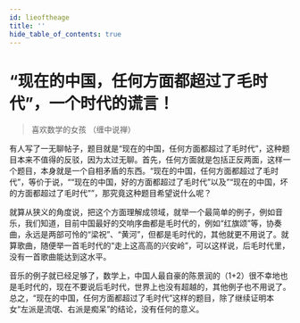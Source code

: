 ```yaml
---
id: lieoftheage
title: ''
hide_table_of_contents: true
---
```


# “现在的中国，任何方面都超过了毛时代”，一个时代的谎言！

> 喜欢数学的女孩 （缠中说禅）

有人写了一无聊帖子，题目就是“现在的中国，任何方面都超过了毛时代”，这种题目本来不值得的反驳，因为太过无聊。首先，任何方面就是包括正反两面，这样一个题目，本身就是一个自相矛盾的东西。“现在的中国，任何方面都超过了毛时代”，等价于说，““现在的中国，好的方面都超过了毛时代”以及”“现在的中国，坏的方面都超过了毛时代””，那究竟这种题目希望说什么呢？

就算从狭义的角度说，把这个方面理解成领域，就举一个最简单的例子，例如音乐，我们知道，目前中国最好的交响序曲都是毛时代的，例如“红旗颂”等，协奏曲，永远是两部可怜的“梁祝”、“黄河”，但都是毛时代的，其他就更不用说了。就算歌曲，随便举一首毛时代的“走上这高高的兴安岭”，可以这样说，后毛时代里，没有一首歌曲能达到这水平。

音乐的例子就已经足够了，数学上，中国人最自豪的陈景润的（1+2）很不幸地也是毛时代的，现在不要说后毛时代，世界上也没有超越的，其他例子也不用说了。总之，“现在的中国，任何方面都超过了毛时代”这样的题目，除了继续证明本女“左派是流氓、右派是痴呆”的结论，没有任何的意义。